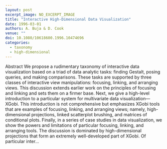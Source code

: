 ```yaml
---
layout: post
excerpt_image: NO_EXCERPT_IMAGE
title: "Interactive High-Dimensional Data Visualization"
date: 1996-03-01
authors: A. Buja & D. Cook
venue: ""
doi: 10.1080/10618600.1996.10474696
categories:
  - taxonomy
  - high-dimensional
---
```

Abstract We propose a rudimentary taxonomy of interactive data visualization based on a triad of data analytic tasks: finding Gestalt, posing queries, and making comparisons. These tasks are supported by three classes of interactive view manipulations: focusing, linking, and arranging views. This discussion extends earlier work on the principles of focusing and linking and sets them on a firmer base. Next, we give a high-level introduction to a particular system for multivariate data visualization—XGobi. This introduction is not comprehensive but emphasizes XGobi tools that are examples of focusing, linking, and arranging views; namely, high-dimensional projections, linked scatterplot brushing, and matrices of conditional plots. Finally, in a series of case studies in data visualization, we show the powers and limitations of particular focusing, linking, and arranging tools. The discussion is dominated by high-dimensional projections that form an extremely well-developed part of XGobi. Of particular inter...
